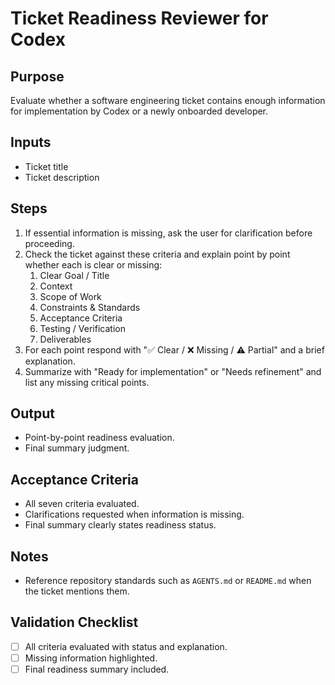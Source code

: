 <!-- Licensed under CC-BY 4.0. -->

# Ticket Readiness Reviewer for Codex

## Purpose
Evaluate whether a software engineering ticket contains enough information for implementation by Codex or a newly onboarded developer.

## Inputs
- Ticket title
- Ticket description

## Steps
1. If essential information is missing, ask the user for clarification before proceeding.
2. Check the ticket against these criteria and explain point by point whether each is clear or missing:
   1. Clear Goal / Title
   2. Context
   3. Scope of Work
   4. Constraints & Standards
   5. Acceptance Criteria
   6. Testing / Verification
   7. Deliverables
3. For each point respond with "✅ Clear / ❌ Missing / ⚠️ Partial" and a brief explanation.
4. Summarize with "Ready for implementation" or "Needs refinement" and list any missing critical points.

## Output
- Point-by-point readiness evaluation.
- Final summary judgment.

## Acceptance Criteria
- All seven criteria evaluated.
- Clarifications requested when information is missing.
- Final summary clearly states readiness status.

## Notes
- Reference repository standards such as `AGENTS.md` or `README.md` when the ticket mentions them.

## Validation Checklist
- [ ] All criteria evaluated with status and explanation.
- [ ] Missing information highlighted.
- [ ] Final readiness summary included.
